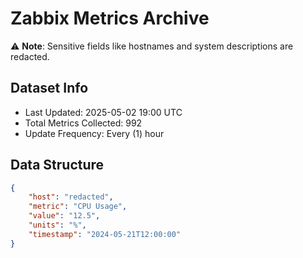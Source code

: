 # Zabbix Metrics Archive

⚠️ **Note**: Sensitive fields like hostnames and system descriptions are redacted.

## Dataset Info
- Last Updated: 2025-05-02 19:00 UTC
- Total Metrics Collected: 992
- Update Frequency: Every (1) hour

## Data Structure
```json
{
    "host": "redacted",
    "metric": "CPU Usage",
    "value": "12.5",
    "units": "%",
    "timestamp": "2024-05-21T12:00:00"
}
```
